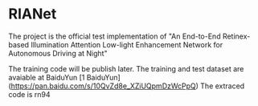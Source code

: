 # RIANet
The project is the official test implementation of "An End-to-End Retinex-based Illumination Attention Low-light Enhancement Network for Autonomous Driving at Night"

The training code will be publish later.
The training and test dataset are avaiable at BaiduYun
[1 BaiduYun] (https://pan.baidu.com/s/10QvZd8e_XZiUQpmDzWcPpQ)
The extraced code is rn94
